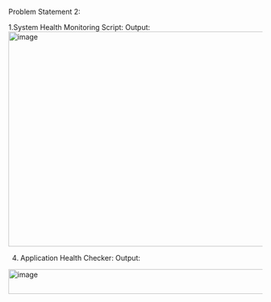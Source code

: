 
Problem Statement 2: 

1.System Health Monitoring Script:
Output:
<img width="763" height="426" alt="image" src="https://github.com/user-attachments/assets/3a2bfe20-9d70-4ad4-8bea-f836fc0bdf7c" />


4. Application Health Checker: 
Output:

<img width="994" height="49" alt="image" src="https://github.com/user-attachments/assets/743c2496-6bab-4dff-868a-937d1221110b" />

